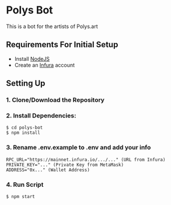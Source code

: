 # Polys Bot

This is a bot for the artists of Polys.art

## Requirements For Initial Setup

- Install [NodeJS](https://nodejs.org/en)
- Create an [Infura](https://infura.io) account

## Setting Up

### 1. Clone/Download the Repository

### 2. Install Dependencies:

```
$ cd polys-bot
$ npm install
```

### 3. Rename .env.example to .env and add your info

```
RPC_URL="https://mainnet.infura.io/.../..." (URL from Infura)
PRIVATE_KEY="..." (Private Key from MetaMask)
ADDRESS="0x..." (Wallet Address)
```

### 4. Run Script

`$ npm start`
